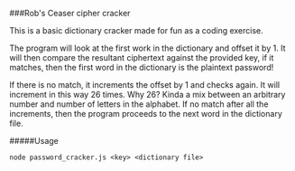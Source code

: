 ###Rob's Ceaser cipher cracker

This is a basic dictionary cracker made for fun as a coding exercise.

The program will look at the first work in the dictionary and offset it by 1.
It will then compare the resultant ciphertext against the provided key, if it matches, then the first word in the dictionary is the plaintext password!

If there is no match, it increments the offset by 1 and checks again. It will increment in this way 26 times. Why 26? Kinda a mix between an arbitrary number and number of letters in the alphabet. If no match after all the increments, then the program proceeds to the next word in the dictionary file.

#####Usage

`node password_cracker.js <key> <dictionary file>`
